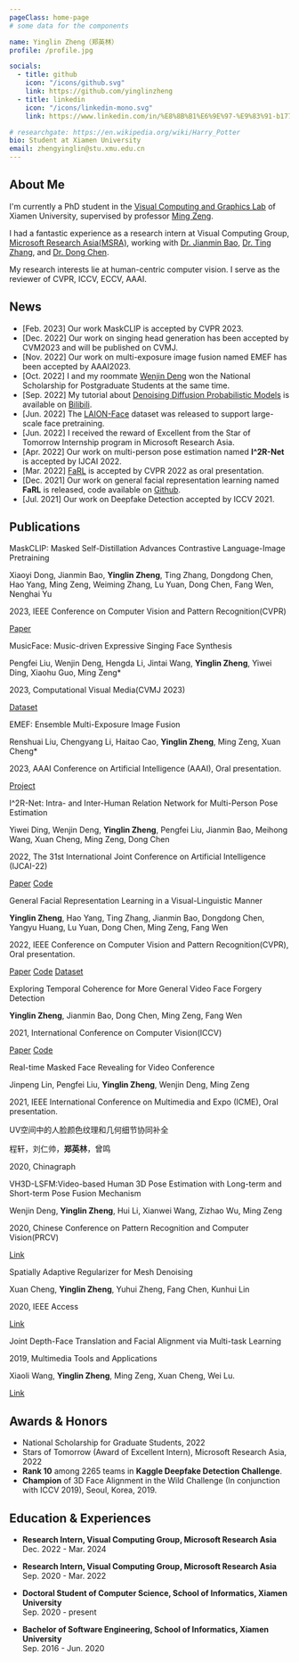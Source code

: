 ```yaml
---
pageClass: home-page
# some data for the components

name: Yinglin Zheng（郑英林）
profile: /profile.jpg

socials:
  - title: github
    icon: "/icons/github.svg"
    link: https://github.com/yinglinzheng
  - title: linkedin
    icon: "/icons/linkedin-mono.svg"
    link: https://www.linkedin.com/in/%E8%8B%B1%E6%9E%97-%E9%83%91-b17715135/

# researchgate: https://en.wikipedia.org/wiki/Harry_Potter
bio: Student at Xiamen University
email: zhengyinglin@stu.xmu.edu.cn
---
```


<ProfileSection :frontmatter="$page.frontmatter" /> 

## About Me

I'm currently a PhD student in the [Visual Computing and Graphics Lab](https://vcg.xmu.edu.cn/) of Xiamen University, supervised by professor [Ming Zeng](http://mingzeng.xyz/). 

I had a fantastic experience as a research intern at Visual Computing Group, [Microsoft Research Asia(MSRA)](https://www.msra.cn/), working with [Dr. Jianmin Bao](https://jianminbao.github.io/), [Dr. Ting Zhang](https://www.microsoft.com/en-us/research/people/tinzhan/), and [Dr. Dong Chen](http://www.dongchen.pro/).

My research interests lie at human-centric computer vision. I serve as the reviewer of CVPR, ICCV, ECCV, AAAI.

## News
- [Feb. 2023] Our work MaskCLIP is accepted by CVPR 2023.
- [Dec. 2022] Our work on singing head generation has been accepted by CVM2023 and will be published on CVMJ.
- [Nov. 2022] Our work on multi-exposure image fusion named EMEF has been accepted by AAAI2023.
- [Oct. 2022] I and my roommate [Wenjin Deng](https://wenjindeng.netlify.app/) won the National Scholarship for Postgraduate Students at the same time.
- [Sep. 2022] My tutorial about [Denoising Diffusion Probabilistic Models](https://arxiv.org/abs/2006.11239) is available on [Bilibili](https://www.bilibili.com/video/BV1rW4y1Y7M5/).
- [Jun. 2022] The [LAION-Face](https://github.com/FacePerceiver/LAION-Face) dataset was released to support large-scale face pretraining.
- [Jun. 2022] I received the reward of Excellent from the Star of Tomorrow Internship program in Microsoft Research Asia.
- [Apr. 2022] Our work on multi-person pose estimation named **I^2R-Net** is accepted by IJCAI 2022.
- [Mar. 2022] [FaRL](https://github.com/FacePerceiver/FaRL) is accepted by CVPR 2022 as oral presentation.
- [Dec. 2021] Our work on general facial representation learning named **FaRL** is released, code available on [Github](https://github.com/FacePerceiver/FaRL).
- [Jul. 2021] Our work on Deepfake Detection accepted by ICCV 2021.


## Publications

<ProjectCard hideBorder=true image="https://s1.ax1x.com/2022/08/29/vfir5D.png">

  MaskCLIP: Masked Self-Distillation Advances Contrastive Language-Image Pretraining

  Xiaoyi Dong, Jianmin Bao, **Yinglin Zheng**, Ting Zhang, Dongdong Chen, Hao Yang, Ming Zeng, Weiming Zhang, Lu Yuan, Dong Chen, Fang Wen, Nenghai Yu

  2023, IEEE Conference on Computer Vision and Pattern Recognition(CVPR)

  [Paper](https://arxiv.org/abs/2208.12262)

</ProjectCard> 

<ProjectCard hideBorder=true image="/projects/musicface.png">
  
  MusicFace: Music-driven Expressive Singing Face Synthesis

  Pengfei Liu, Wenjin Deng, Hengda Li, Jintai Wang, **Yinglin Zheng**, Yiwei Ding, Xiaohu Guo, Ming Zeng*

  2023, Computational Visual Media(CVMJ 2023)

  [Dataset](https://vcg.xmu.edu.cn/datasets/singingface/index.html)

</ProjectCard> 


<ProjectCard hideBorder=true image="/projects/emef.png">

  EMEF: Ensemble Multi-Exposure Image Fusion

  Renshuai Liu, Chengyang Li, Haitao Cao, **Yinglin Zheng**, Ming Zeng, Xuan Cheng*
    
  2023, AAAI Conference on Artificial Intelligence (AAAI), Oral presentation.

  [Project](https://github.com/medalwill/EMEF)

</ProjectCard>



<ProjectCard hideBorder=true image="https://s1.ax1x.com/2022/04/21/LyGJKK.png">

  I^2R-Net: Intra- and Inter-Human Relation Network for Multi-Person Pose Estimation

  Yiwei Ding, Wenjin Deng, **Yinglin Zheng**, Pengfei Liu, Jianmin Bao, Meihong Wang, Xuan Cheng, Ming Zeng, Dong Chen

  2022, The 31st International Joint Conference on Artificial Intelligence (IJCAI-22)

  [Paper](https://arxiv.org/abs/2206.10892) [Code](https://github.com/leijue222/Intra-and-Inter-Human-Relation-Network-for-MPEE)

</ProjectCard> 


<ProjectCard hideBorder=true image="https://s4.ax1x.com/2021/12/08/oRXqhj.png">

  General Facial Representation Learning in a Visual-Linguistic Manner

  **Yinglin Zheng**, Hao Yang, Ting Zhang, Jianmin Bao, Dongdong Chen, Yangyu Huang, Lu Yuan, Dong Chen, Ming Zeng, Fang Wen

  2022, IEEE Conference on Computer Vision and Pattern Recognition(CVPR), Oral presentation.

  [Paper](https://arxiv.org/abs/2112.03109) [Code](https://github.com/FacePerceiver/FaRL) [Dataset](https://github.com/FacePerceiver/LAION-Face)

  

</ProjectCard> 

<ProjectCard hideBorder=true image="/projects/ftcn.png">

  Exploring Temporal Coherence for More General Video Face Forgery Detection

  **Yinglin Zheng**, Jianmin Bao, Dong Chen, Ming Zeng, Fang Wen

  2021, International Conference on Computer Vision(ICCV)

  [Paper](https://arxiv.org/abs/2108.06693) [Code](https://github.com/yinglinzheng/FTCN)

  

</ProjectCard> 

<ProjectCard hideBorder=true image="/projects/mask_face.png">

  Real-time Masked Face Revealing for Video Conference

  Jinpeng Lin, Pengfei Liu, **Yinglin Zheng**, Wenjin Deng, Ming Zeng

  2021, IEEE International Conference on Multimedia and Expo (ICME), Oral presentation.

  <!-- [[Link](https://www.google.com)] -->

</ProjectCard>

<ProjectCard hideBorder=true image="/projects/uv_iccv.png">

  UV空间中的人脸颜色纹理和几何细节协同补全

  程轩，刘仁帅，**郑英林**，曾鸣

  2020, Chinagraph

  <!-- [[Link](https://www.google.com)] -->

</ProjectCard>


<ProjectCard hideBorder=true image="/projects/vh3d.png">

  VH3D-LSFM:Video-based Human 3D Pose Estimation with Long-term and Short-term Pose Fusion Mechanism

  Wenjin Deng, **Yinglin Zheng**, Hui Li, Xianwei Wang, Zizhao Wu, Ming Zeng

  2020, Chinese Conference on Pattern Recognition and Computer Vision(PRCV)

  [Link](https://www.researchgate.net/publication/346167722_VH3D-LSFM_Video-Based_Human_3D_Pose_Estimation_with_Long-Term_and_Short-Term_Pose_Fusion_Mechanism)

</ProjectCard>

<ProjectCard hideBorder=true image="/projects/denoise.png">

  Spatially Adaptive Regularizer for Mesh Denoising

  Xuan Cheng, **Yinglin Zheng**, Yuhui Zheng, Fang Chen, Kunhui Lin

  2020, IEEE Access

  [Link](https://www.researchgate.net/publication/340572393_Spatially_Adaptive_Regularizer_for_Mesh_Denoising)

</ProjectCard>

<ProjectCard hideBorder=true image="/projects/joint.png">

  Joint Depth-Face Translation and Facial Alignment via Multi-task Learning

  2019, Multimedia Tools and Applications

  Xiaoli Wang, **Yinglin Zheng**, Ming Zeng, Xuan Cheng, Wei Lu.

  [Link](https://www.researchgate.net/publication/341411157_Joint_learning_for_face_alignment_and_face_transfer_with_depth_image)

</ProjectCard>


## Awards & Honors

- National Scholarship for Graduate Students, 2022
- Stars of Tomorrow (Award of Excellent Intern), Microsoft Research Asia, 2022
- **Rank 10** among 2265 teams in **Kaggle Deepfake Detection Challenge**.
- **Champion** of 3D Face Alignment in the Wild Challenge (In conjunction with ICCV 2019), Seoul, Korea, 2019.


## Education & Experiences

- **Research Intern, Visual Computing Group, Microsoft Research Asia** <br/>
Dec. 2022 - Mar. 2024

- **Research Intern, Visual Computing Group, Microsoft Research Asia** <br/>
Sep. 2020 - Mar. 2022

- **Doctoral Student of Computer Science, School of Informatics, Xiamen University** <br/>
Sep. 2020 - present

- **Bachelor of Software Engineering, School of Informatics, Xiamen University** <br/>
Sep. 2016 - Jun. 2020

<!-- Custom style for this page -->

<style lang="stylus">

.theme-container.home-page .page
  font-size 14px
  font-family "lucida grande", "lucida sans unicode", lucida, "Helvetica Neue", Helvetica, Arial, sans-serif;
  p
    margin 0 0 0.5rem
  p, ul, ol
    line-height normal
  a
    font-weight normal
  .theme-default-content:not(.custom) > h2
    margin-bottom 0.5rem
  .theme-default-content:not(.custom) > h2:first-child + p
    margin-top 0.5rem
  .theme-default-content:not(.custom) > h3
    padding-top 4rem

  /* Override */
  .md-card
    margin-top 0.5em
    .card-image
      padding 0.2rem
      img
        max-width 120px
        max-height 120px
    .card-content p
      -webkit-margin-after 0.2em

@media (max-width: 419px)
  .theme-container.home-page .page
    p, ul, ol
      line-height 1.5

    .md-card
      .card-image
        img 
          width 100%
          max-width 400px

</style>
